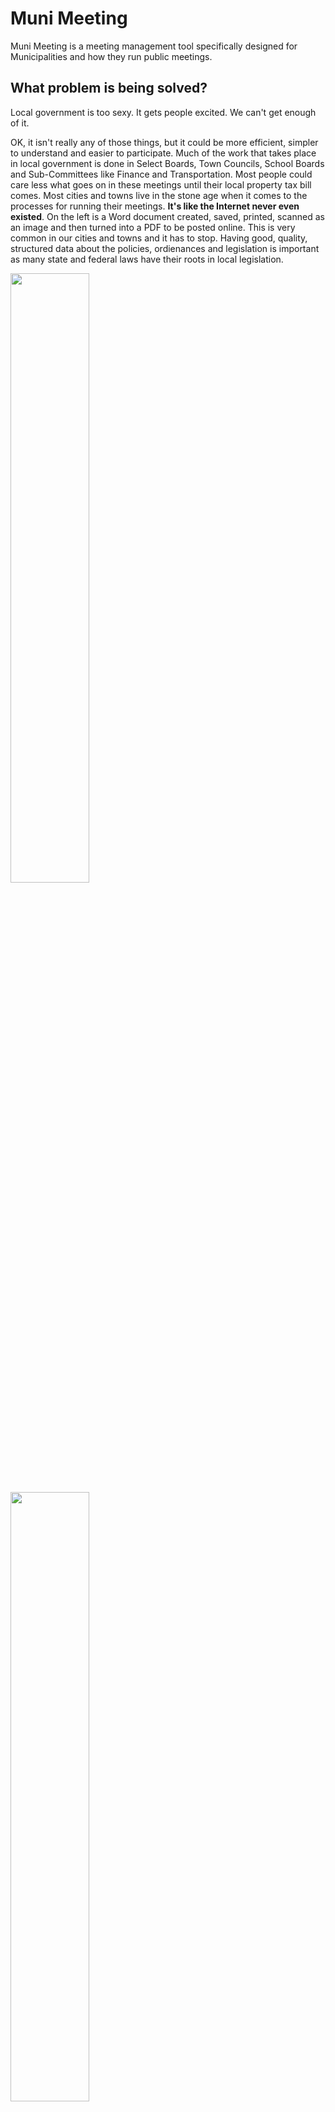 Muni Meeting
============

Muni Meeting is a meeting management tool specifically designed for Municipalities and how they run public meetings.

What problem is being solved?
----
Local government is too sexy. It gets people excited. We can't get enough of it.

OK, it isn't really any of those things, but it could be more efficient, simpler to understand and easier to participate. Much of the work that takes place in local government is done in Select Boards, Town Councils, School Boards and Sub-Committees like Finance and Transportation. Most people could care less what goes on in these meetings until their local property tax bill comes. Most cities and towns live in the stone age when it comes to the processes for running their meetings. **It's like the Internet never even existed**. On the left is a Word document created, saved, printed, scanned as an image and then turned into a PDF to be posted online. This is very common in our cities and towns and it has to stop. Having good, quality, structured data about the policies, ordienances and legislation is important as many state and federal laws have their roots in local legislation.

<img width="50%" src="https://www.evernote.com/shard/s131/sh/fe59993b-dfc5-40c8-b8f3-f5d9970b5ec2/8e6a6e631f38dc83e36685120cdd1f4e/res/bc410902-43ba-4815-ae7a-076716934f19/skitch.png"/>
<img width="50%" src="https://www.evernote.com/shard/s131/sh/1471e6d2-662e-493b-887a-00ecffde5adc/82939d95f33bb567a545aa4b5857c52f/res/f0731d63-6f5f-4096-bb2e-b2b57d61d4e3/skitch.png"/>

At NearbyFYI, http://said.nearbyfyi.com we've been working on a set of tools to collect meeting minutes, agendas and reports from hundreds of cities and towns in Vermont. We have over 150,000 documents now. We're doing the best that we can to extract meaningful, structured data from the blobs of PDFs, Word documents and the most poorly formatted HTML you've ever seen. We're finding useful, interesting bits of data in this local legislative soup, data that we think others are interested in paying for. Vermont Public Radio with their Public Post tool: http://www.vpr.net/public-post/ is using the information we're finding to write stories that have been picked up by NPR and the Associated Press.

We're never going to win the battle though. The upstream source is so polluted. We need to clean things up. Muni Meeting is an online tool specifically designed for Municipalities and how they run meetings.

Muni Meeting benefits for cities and towns:
----
* Reduce meeting taker and organizer time
* Real time publishing of notes - zero publish time
* eDelivery of Meeting Packets (Police Officers usually hand these out manually)
* No need to convert Word docs and flatbed scanner documents to PDF
* View voting histories, profiles
* Record meeting audio via iPhone and Android apps
* Meeting topic trends
* Searchable meetings
* Low-cost or FREE tool
* Open source, open APIs for data
* Useful, structured data and information for analysis

There is a closed source, commercial vendor in this space called Granicus: http://www.granicus.com/Solutions/Granicus-Open-Platform.aspx. They build decent tools, they have an API (limited non-public access) but they create an expensive, closed and complicated tool. It is a tool designed for larger cities and towns. Towns with closed circuit camera systems and $40,000,000+ budgets. Most towns in the United States have fewer than 50,000 residents. These are the towns where a Selectboard meeting might take place in a library or in a kitchen of a member. These smaller towns pass important laws and ordinances that are rarely noticed in our busy lives. **Democracy is happening in public view, but we just don't see it**.

If you have gotten this far it's likely that you'd be interested in talking with us about we're hoping to do. We'd love to collaborate with others on this.

> "My Administration is committed to creating an unprecedented level of openness in Government.  We will work together to ensure the public trust and establish a system of transparency, public participation, and collaboration. Openness will strengthen our democracy and promote efficiency and effectiveness in Government." -- BARACK OBAMA http://www.whitehouse.gov/the_press_office/TransparencyandOpenGovernment


App Vision, features and goals
----

Muni Meeting SHOULD allow two deployment modes, single user and multi-tenant. Most of the smaller communities in the United States are not likely to have the ability and resources to setup and maintain their own Muni Meeting instances, but those that can should have the ability.

Access to data within Muni Meeting MUST be accessible via APIs and bulk exporting. A production Muni Meeting instance must not turn public, programmatic access off.

Standalone Muni Meeting instances MUST be discoverable by other Muni Meeting instances.

Muni Meeting takes an opinionated approach to how public local government meetings are run. Each city and town has a unique process but there is significant overlap to them. Muni Meeting is designed to solve 90% of the overlapping concerns, it is not intended to be tailored for each specific workflow.

Muni Meeting is designed for the 30,000 cities and towns in the United States with fewer than 50,000 residents. While it SHOULD and likley will support the facilitation and meeting process of larger cities and towns, it isn't intended to address larger, complicated legislative processes.

Meetings can often take place in low/no network connectivity locations, especially in more rural towns without public WiFi. The Muni Meeting tools should take this into account and when possible use local storage so they can be used without network connectivity.

Ideally an API specification and data exchange format for for Open Meetings develops similiar to what Open311 has done for call center related activities.

Proposed Models & Roles
----
* **Municipalities** like Watertown, MA or Cambridge, MA have many **Organizations**
* **Organizations** like Town Council, School Board, or the Finance Committee have many **Members**
* A **Member** can belong to many **Organizations**, like Matt is the Chair of the Finance Committee and the Vice-Chair of the Transportation Committee
* A **Guest** is someone who attends a **Meeting** but isn't a **Member** of the **Organization** running the **Meeting**
* Each **Municipality** has a list of **Administrators** that can *create*, *edit* and *manage* **Organizations**, **Meetings** & **People**
* Members, Guests and Administrators are all required to have First & Last Names
* Members & Admistrators must have contact information including email, phone and street address
* Guests should have an address and optionaly contact information
* Organizations have many meetings
* Organizations have Regular Meetings on a defined schedule
* Each Meeting often has an Information Packet that needs to be delivered to Members
* A Meeting follows a Meeting Template or Meeting Script
* Each Organization might have a different Meeting Template
* Each Meeting has many Agenda Items
* Each Agenda Item can have many Attachments like PDFs, Word docs, etc.
* Each Meeting has a Scribe often referred to as a Secretary, Note Taker or Minute Taker
* **Motions** are made on some Agenda Items and the Votes of Members are recorded
* Each Meeting has **Minutes** which are recorded by the Scribe and are often required to be posted publicly
 
Municipal Meeting Workflow & Process
----
For each Organization Meeting that takes place an Agenda is created, usually by the Scribe (referred to as the Secretary in most cities). The Scribe constructs an Agenda that looks very similar to previous meetings and often they maintain a Template of the Meeting in Microsoft Word so they can copy it and quickly get a new one created. The Scribe enters a number of new Agenda Items into the template to create a *DRAFT* Agenda. Agendas across Municipalities follow a typical structure:

* Call to Order - Bob opened the meeting at 6:32pm.
* Roll Call - Matt: Present, Jason, Present, Chris: Absent
* Executive Session
* Pledge of Allegiance
* Ammending of and/or Adoption of prior Minutes - Jason moved to accept the October minutes 
* Public Comments/Forum - An opportunity for those in attendance to speak about non-Agenda Items
* Agenda Items unique to this Meeting - Motions can be made and Votes are tallied
* Public Comments/Forum - An opportunity for those in attendance to speak about non-Agenda Items
* Closing Remarks
* Meeting Adjouns

The Scribe is responsible for Organizing the Meeting, posting Public Notices to Newspapers, websites and other Media outlets. When the Agenda has been set and supporting documents are ready the Scribe will send out the Meeting Packet to Members of the Organization responsible for the Meeting. Often this is only done for Selectboard and Town Council Meetings as the smaller sub-committees don't have the resources to prepare for Meetings like this. Typically the Scribe hands the Meeting Packet to a Police Officer who then will physically drive to Members homes and hand deliver the Meeting Packet.

Organization Members are responsible for reading and preparing for the coming Meeting, though often many Town Councilors or Selectboard members will often show up to a Meeting ill-prepared and not having had time to read the materials until just moments before the Meeting. There are Town Counciors that fight e-Delivery of Meeting Packets and request that manual, paper deliver still takes place.

Municipal Government will likely take considerable time to transition to digital only workflows so any Muni Meeting documents MUST provide downloadable, printable formats.

The Actual Meeting
----
Meetings typically take place in the evening, usually starting between 6:00-7:00pm. A Meeting is officially *called to order* by the Chair-Person for the Meeting and the official start time is recorded for the record. *Roll Call* is usually initialed by the Scribe and is when Members declare their attendance to the Meeting. A verbal record of *Present* or *Absent* is recorded by the Scribe. A Scribe typically takes notes either with paper and pencil or with a computer using Microsoft Word. In communities of 30,000+ there is often a cable access feed provided of the larger meetings. Smaller towns and sub-commmittee meetings typically have no audio or video recording available.

Typically a Meeting is *called to order* & *roll call* taken only to have the Meeting move into Executive Session, where the contents of the meetings are private within the constraints of a states Open Meeting Laws. After returning from Executive Session (typically 15-60 minutes) the meeting beings in front of the Public. The *Pledge of Allegiance* is often performed. 

Their is usually an Agenda Item to *review prior minutes* which often results in no amendments. There are times when Amendments are requested by Members and the Scribe is responsible for noting them and *adjusting prior minutes* at a later date.

During the Meeting the Scribe takes notes for each Agenda Item which are later posted as Meeting Minutes. Typically there is a presentation of each Agenda Item, either by a Member or Guest who has been either *requested to speak* or who has requested to speak. Agena Items are typically set 3 days in advance of a Meeting so that proper public notice can be provided for those that wish to attend.

Usually the first Agenda Item after the Pledge of Allegiance has been performed is a Public Comment or Forum period. Each Guest in the audience is given the opportunity to speak about any topic for a maximum time period. Typically the time alloted is between 3-5 minutes. Most Municipalities require that a Guest speaking during Public Forum state their name and street address. This is usually recorded by the Scribe but there are often typos and missed information because of challenges hearing new names and street addresses.

Often a Scribe will refer to Members and Regular Guests by their initials when taking notes. For example, Matt MacDonald would often be referenced as (MM) throughout the document.

After a presentation of an Agenda Item from a Guest, the Chair of the Meeting will typically *open the floor for discussion* among fellow Members. Members are given the opportunity to *comment* and ask questions of the Guest presenting. After discussion, the Chair asks if there are any *motions on this item* to be made. A Member of the Organization *makes a motion* and waits for it to be *seconded* by another Member. After *the motion is seconded* a *vote takes place*. If the motion fails to seconded no vote takes place. When voting, the Scribe verbally calls out to each Member of the Organization and asks for their vote of Yay, Nay or Abstain. The Scribe records the vote for each Member and the Chair of the Meeting announces if the *motion passes* or the *motion fails*.

This process is repeated until there are no more Agenda Items, the next public Meeting is announced and the *meeting is adjounded* with the official time recorded. 

The Scribe will often sign or write their name.

Post Meeting Process
----
Meetings are typically created in Microsoft tools like Word or written by hand on paper. Attachemnts for supporting materials are typically PDFs, PowerPoint or Excel documents. The Scribe is often responsible for converting their Microsoft Word document into a PDF that then needs to be posted to the web. Often the Scribe doesn't have the technical access or ability to post to the municipal website. More meeting minutes, agendas and documents are being posted to the web as HTML documents, while the text is easier to access the raw meeting text is usually inaccessable as the templated, wrapper navigation and links are hard to separate from the minute text.

Often, larger cities using a CMS are able to have index pages dynamically created, but often the index of prior meetings are managed by hand in long, large documents that are error prone.

Meeting Minutes are in a **DRAFT** state until they are approved by the Members at the following Meeting.

Other Challenges for Municipalities
----
* Most Meeting Minutes are not searchable, few cities or towns have useful search systems that index the content within  the PDFs and Word documents currently published.
* Most Municipalities have now database of votes from Town Councilors and Selectboard members. Citizens are unable to track how their local elected officials have voted. There is no record.
* Providing Meeting Packets is a manual process and there are time savings to be had.
* Each Scribe takes minutes in differing formats, using different date formats and templates.
* No web accessible historical record. Often cities bury this information in dark corners of the web.

